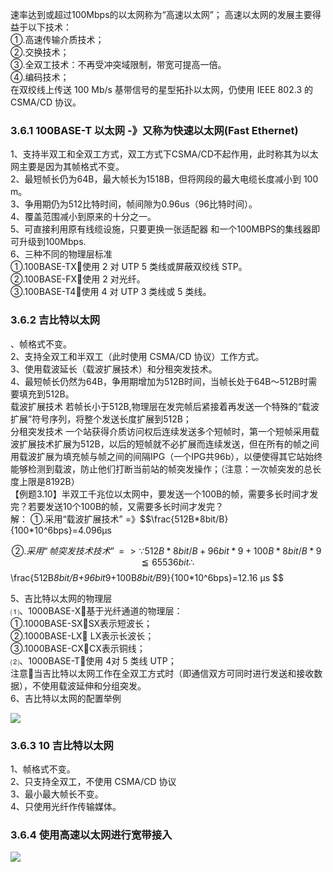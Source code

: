 速率达到或超过100Mbps的以太网称为“高速以太网”； 高速以太网的发展主要得益于以下技术：  
①.高速传输介质技术；  
②.交换技术；  
③.全双工技术：不再受冲突域限制，带宽可提高一倍。  
④.编码技术；  
在双绞线上传送 100 Mb/s 基带信号的星型拓扑以太网，仍使用 IEEE 802.3 的CSMA/CD 协议。

### 3.6.1 100BASE-T 以太网 -》又称为快速以太网\(Fast Ethernet\)

1、支持半双工和全双工方式，双工方式下CSMA/CD不起作用，此时称其为以太网主要是因为其帧格式不变。  
2、最短帧长仍为64B，最大帧长为1518B，但将网段的最大电缆长度减小到 100 m。  
3、争用期仍为512比特时间，帧间隙为0.96us（96比特时间）。  
4、覆盖范围减小到原来的十分之一。  
5、可直接利用原有线缆设施，只要更换一张适配器 和一个100MBPS的集线器即可升级到100Mbps.  
6、三种不同的物理层标准  
①.100BASE-TX使用 2 对 UTP 5 类线或屏蔽双绞线 STP。  
②.100BASE-FX使用 2 对光纤。  
③.100BASE-T4使用 4 对 UTP 3 类线或 5 类线。

### 3.6.2 吉比特以太网

、帧格式不变。  
2、支持全双工和半双工（此时使用 CSMA/CD 协议）工作方式。  
3、使用载波延长（载波扩展技术）和分租突发技术。  
4、最短帧长仍然为64B，争用期增加为512B时间，当帧长处于64B～512B时需要填充到512B。  
载波扩展技术 若帧长小于512B,物理层在发完帧后紧接着再发送一个特殊的“载波扩展”符号序列，将整个发送长度扩展到512B；  
分租突发技术 一个站获得介质访问权后连续发送多个短帧时，第一个短帧采用载波扩展技术扩展为512B，以后的短帧就不必扩展而连续发送，但在所有的帧之间用载波扩展为填充帧与帧之间的间隔IPG（一个IPG共96b），以便使得其它站始终能够检测到载波，防止他们打断当前站的帧突发操作；（注意：一次帧突发的总长度上限是8192B）  
【例题3.10】半双工千兆位以太网中，要发送一个100B的帧，需要多长时间才发完？若要发送10个100B的帧，又需要多长时间才发完？  
解：    ①.采用“载波扩展技术” =》$$\frac{512B\*8bit/B}{100\*10^6bps}=4.096μs


$$
②.采用“帧突发技术技术”=>
∵512B*8bit/B+96bit*9+100B*8bit/B*9≦65536bit
∴$$\frac{512B*8bit/B+96bit*9+100B*8bit/B*9}{100*10^6bps}=12.16 μs
$$


5、吉比特以太网的物理层  
⑴、1000BASE-X基于光纤通道的物理层：  
①.1000BASE-SXSX表示短波长；  
②.1000BASE-LX LX表示长波长；  
③.1000BASE-CXCX表示铜线；  
⑵、1000BASE-T使用 4对 5 类线 UTP；  
注意当吉比特以太网工作在全双工方式时（即通信双方可同时进行发送和接收数据），不使用载波延伸和分组突发。  
6、吉比特以太网的配置举例

![](/assets/吉比特以太网配置举例png)

### 3.6.3 10 吉比特以太网

1、帧格式不变。  
2、只支持全双工，不使用 CSMA/CD 协议  
3、最小最大帧长不变。  
4、只使用光纤作传输媒体。

### 3.6.4 使用高速以太网进行宽带接入

![](/assets/以太网接入举例.png)

